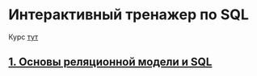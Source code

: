 # Интерактивный тренажер по SQL

Курс [тут](https://stepik.org/course/63054/syllabus)

## [1. Основы реляционной модели и SQL](/SQL_Simulator/01.md)